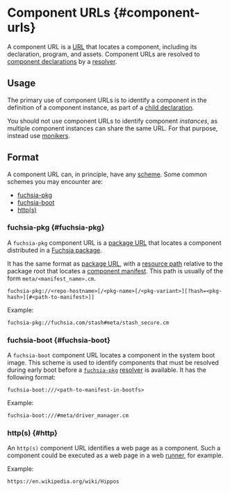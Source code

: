 # Component URLs {#component-urls}

A component URL is a [URL][wiki-url] that locates a component, including its
declaration, program, and assets. Component URLs are resolved to
[component declarations][doc-manifests-declaration] by a
[resolver][doc-resolvers].

## Usage

The primary use of component URLs is to identify a component in the definition
of a component instance, as part of a
[child declaration][doc-manifests-children].

You should not use component URLs to identify component *instances*, as multiple
component instances can share the same URL. For that purpose, instead use
[monikers][doc-monikers].

## Format

A component URL can, in principle, have any [scheme][rfc-uri-scheme]. Some
common schemes you may encounter are:

-   [fuchsia-pkg](#fuchsia-pkg)
-   [fuchsia-boot](#fuchsia-boot)
-   [http(s)](#http)

### fuchsia-pkg {#fuchsia-pkg}

A `fuchsia-pkg` component URL is a [package URL][doc-package-url] that locates a
component distributed in a [Fuchsia package][doc-package].

It has the same format as [package URL][doc-package-url], with a
[resource path][doc-package-url-resource-path] relative to the package root that
locates a [component manifest][doc-manifests]. This path is usually of the form
`meta/<manifest_name>.cm`.

```
fuchsia-pkg://<repo-hostname>[/<pkg-name>[/<pkg-variant>][?hash=<pkg-hash>][#<path-to-manifest>]]
```

Example:

```
fuchsia-pkg://fuchsia.com/stash#meta/stash_secure.cm
```

### fuchsia-boot {#fuchsia-boot}

A `fuchsia-boot` component URL locates a component in the system boot image.
This scheme is used to identify components that must be resolved during early
boot before a [`fuchsia-pkg`](#fuchsia-pkg) [resolver][doc-resolvers] is
available. It has the following format:

```
fuchsia-boot:///<path-to-manifest-in-bootfs>
```

Example:

```
fuchsia-boot:///#meta/driver_manager.cm
```

### http(s) {#http}

An `http(s)` component URL identifies a web page as a component. Such a
component could be executed as a web page in a web [runner][doc-runners], for
example.

Example:

```
https://en.wikipedia.org/wiki/Hippos
```

[doc-manifests]: component_manifests.md
[doc-manifests-children]: component_manifests.md#children
[doc-manifests-declaration]: component_manifests.md#component-declaration
[doc-monikers]: monikers.md
[doc-resolvers]: resolvers.md
[doc-package]: /docs/concepts/packages/package.md
[doc-package-url]: /docs/concepts/packages/package_url.md
[doc-package-url-resource-path]: /docs/concepts/packages/package_url.md#resource-paths
[doc-resolvers]: resolvers.md
[doc-runners]: runners.md
[wiki-url]: https://en.wikipedia.org/wiki/URL
[rfc-uri-scheme]: https://tools.ietf.org/html/rfc3986#section-3.1
